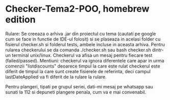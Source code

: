 # Checker-Tema2-POO, homebrew edition

Rulare: Se creeaza o arhiva .jar din proiectul cu tema (cautati pe google cum se face in functie de IDE-ul folosit) si se plaseaza in acelasi folder cu fisierul checker.sh si folderul tests, ambele incluse in aceasta arhiva. Pentru rularea checkerului se da comanda ./checker.sh sau bash checker.sh dintr-un terminal unix/linux. Checkerul va afisa un mesaj pentru fiecare test (failed/passed).
Mentiuni: checkerul va ignora diferentele care apar in urma comenzii "listdiscounts" deoarece timpul la care este rulat checkerul este diferit de timpul la care sunt create fisierele de referinta, deci campul lastDateApplied va fi diferit de la rulare la rulare.

Pentru plangeri, tipati pe grupul seriei, dati-mi mesaj pe whatsapp sau sunati la 112 si depuneti plangere penala, cum va e mai convenabil.
